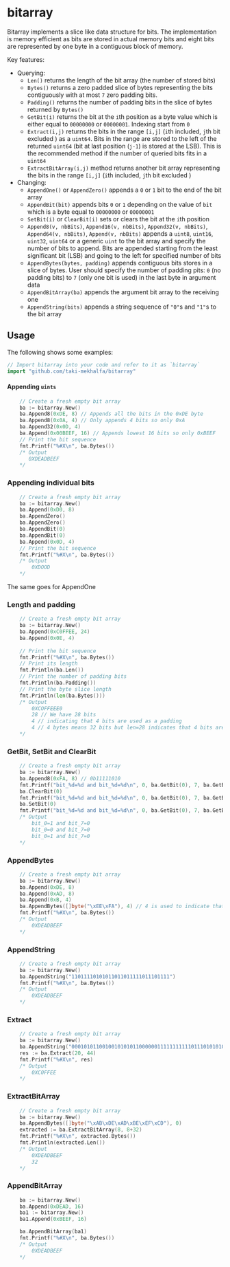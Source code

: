 # bitarray

Bitarray implements a slice like data structure for bits. The implementation is memory efficient as bits are stored in actual memory bits and
eight bits are represented by one byte in a contiguous block of memory. 

Key features:
* Querying:
	+ `Len()`  returns the length of the bit array (the number of stored bits)
	+ `Bytes()`  returns a zero padded slice of bytes representing the bits contiguously with at most `7` zero padding bits.
	+ `Padding()`  returns the number of padding bits in the slice of bytes returned by `Bytes()`
	+ `GetBit(i)`  returns the bit at the `i`th position as a byte value which is either equal to `00000000` or `00000001`. Indexing start from `0`
	+ `Extract(i,j)`  returns the bits in the range `[i,j]` (`i`th included, `j`th bit excluded ) as a `uint64`. Bits in the range are stored to the left of the returned `uint64` (bit at last position (`j-1`) is stored at the LSB). This is the recommended method if the number of queried bits fits in a `uint64`
	+ `ExtractBitArray(i,j)` method returns another bit array representing the bits in the range `[i,j]` (`i`th included, `j`th bit excluded )
* Changing:
	+ `AppendOne()` or `AppendZero()` appends a `0` or `1` bit to the end of the bit array
	+ `AppendBit(bit)` appends bits `0` or `1` depending on the value of `bit` which is a byte equal to `00000000` or `00000001`
	+ `SetBit(i)` or `ClearBit(i)` sets or clears the bit at the `i`th position
	+ `Append8(v, nbBits)`, `Append16(v, nbBits)`, `Append32(v, nbBits)`, `Append64(v, nbBits)`, `Append(v, nbBits)` appends a `uint8`, `uint16`, `uint32`, `uint64` or a generic `uint` to the bit array and specify the number of bits to append. Bits are appended starting from the least significant bit (LSB) and going to the left for specified number of bits
	+ `AppendBytes(bytes, padding)` appends contiguous bits stores in a slice of bytes. User should specify the number of padding pits: `0` (no padding bits) to `7` (only one bit is used) in the last byte in argument data
	+ `AppendBitArray(ba)` appends the argument bit array to the receiving one
	+ `AppendString(bits)` appends a string sequence of `"0"`s and `"1"`s to the bit array

## Usage
The following shows some examples:
```go
// Import bitarray into your code and refer to it as `bitarray`
import "github.com/taki-mekhalfa/bitarray"
```
#### Appending `uints`
```go
    // Create a fresh empty bit array
    ba := bitarray.New()
	ba.Append8(0xDE, 8) // Appends all the bits in the 0xDE byte
	ba.Append8(0x0A, 4) // Only appends 4 bits so only 0xA
	ba.Append32(0x0D, 4)
	ba.Append(0x00BEEF, 16) // Appends lowest 16 bits so only 0xBEEF
	// Print the bit sequence
	fmt.Printf("%#X\n", ba.Bytes())
	/* Output
	   0XDEADBEEF
	*/
```
### Appending individual bits
```go
    // Create a fresh empty bit array
    ba := bitarray.New()
    ba.Append(0xD0, 8)
    ba.AppendZero()
    ba.AppendZero()
    ba.AppendBit(0)
    ba.AppendBit(0)
    ba.Append(0x0D, 4)
    // Print the bit sequence
    fmt.Printf("%#X\n", ba.Bytes())
    /* Output
        0XDOOD
    */
```
The same goes for AppendOne

### Length and padding
```go
    // Create a fresh empty bit array
    ba := bitarray.New()
    ba.Append(0xC0FFEE, 24)
    ba.Append(0x0E, 4)
    
    // Print the bit sequence
    fmt.Printf("%#X\n", ba.Bytes())
    // Print its length
    fmt.Println(ba.Len())
    // Print the number of padding bits
    fmt.Println(ba.Padding())
    // Print the byte slice length
    fmt.Println(len(ba.Bytes()))
    /* Output
        0XCOFFEEE0
        28 // We have 28 bits
        4 // indicating that 4 bits are used as a padding
        4 // 4 bytes means 32 bits but len=28 indicates that 4 bits are empty
    */
```

### GetBit, SetBit and ClearBit
```go
    // Create a fresh empty bit array
    ba := bitarray.New()
    ba.Append8(0xFA, 8) // 0b11111010
    fmt.Printf("bit_%d=%d and bit_%d=%d\n", 0, ba.GetBit(0), 7, ba.GetBit(7))
    ba.ClearBit(0)
    fmt.Printf("bit_%d=%d and bit_%d=%d\n", 0, ba.GetBit(0), 7, ba.GetBit(7))
    ba.SetBit(0)
    fmt.Printf("bit_%d=%d and bit_%d=%d\n", 0, ba.GetBit(0), 7, ba.GetBit(7))
    /* Output
        bit_0=1 and bit_7=0
        bit_0=0 and bit_7=0
        bit_0=1 and bit_7=0
    */
```
### AppendBytes
```go
    // Create a fresh empty bit array
    ba := bitarray.New()
    ba.Append(0xDE, 8)
    ba.Append(0xAD, 8)
    ba.Append(0xB, 4)
    ba.AppendBytes([]byte("\xEE\xFA"), 4) // 4 is used to indicate that there are 4 padding bits at the end
    fmt.Printf("%#X\n", ba.Bytes())
    /* Output
        0XDEADBEEF
    */
```
### AppendString
```go
    // Create a fresh empty bit array
    ba := bitarray.New()
    ba.AppendString("11011110101011011011111011101111")
    fmt.Printf("%#X\n", ba.Bytes())
    /* Output
        0XDEADBEEF
    */
```

### Extract
```go
    // Create a fresh empty bit array
    ba := bitarray.New()
    ba.AppendString("00010101100100101010110000001111111111101110101010101001001010")
    res := ba.Extract(20, 44)
    fmt.Printf("%#X\n", res)
    /* Output
        0XC0FFEE
    */
```

### ExtractBitArray
```go
    // Create a fresh empty bit array
    ba := bitarray.New()
	ba.AppendBytes([]byte("\xAB\xDE\xAD\xBE\xEF\xCD"), 0)
	extracted := ba.ExtractBitArray(8, 8+32)
	fmt.Printf("%#X\n", extracted.Bytes())
	fmt.Println(extracted.Len())
    /* Output
        0XDEADBEEF
        32
    */
```

### AppendBitArray
```go
    ba := bitarray.New()
	ba.Append(0xDEAD, 16)
	ba1 := bitarray.New()
	ba1.Append(0xBEEF, 16)

	ba.AppendBitArray(ba1)
    fmt.Printf("%#X\n", ba.Bytes())
    /* Output
        0XDEADBEEF
    */
```